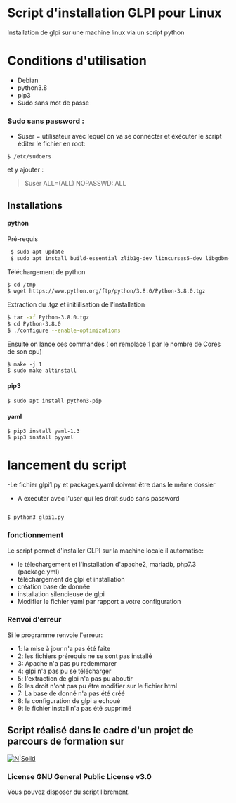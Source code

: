 # Script d'installation GLPI pour Linux
Installation de glpi sur une machine linux via un script python 

# Conditions d'utilisation
  - Debian
  - python3.8
  - pip3
  - Sudo sans mot de passe 
  
### Sudo sans password : 
- $user = utilisateur avec lequel on va se connecter et éxécuter le script
éditer le fichier en root:
```
$ /etc/sudoers 
```
et y ajouter :
>$user ALL=(ALL) NOPASSWD: ALL
## Installations
#### python
Pré-requis
```sh
 $ sudo apt update
 $ sudo apt install build-essential zlib1g-dev libncurses5-dev libgdbm-dev libnss3-dev libssl-dev libreadline-dev libffi-dev wget
```
Téléchargement de python
```sh
$ cd /tmp
$ wget https://www.python.org/ftp/python/3.8.0/Python-3.8.0.tgz
```
Extraction du .tgz et initiilisation de l'installation
```sh
$ tar -xf Python-3.8.0.tgz
$ cd Python-3.8.0
$ ./configure --enable-optimizations
```
Ensuite on lance ces commandes ( on remplace 1 par le nombre de Cores de son cpu)
```
$ make -j 1
$ sudo make altinstall
````
#### pip3
```
$ sudo apt install python3-pip
```
#### yaml
```
$ pip3 install yaml-1.3
$ pip3 install pyyaml
```

# lancement du script
  -Le fichier glpi1.py et packages.yaml doivent être dans le même dossier
  - A executer avec l'user qui les droit sudo sans password 
  ```
  
$ python3 glpi1.py
```

 
### fonctionnement
Le script permet d'installer GLPI sur la machine locale il automatise:
 - le télechargement et l'installation d'apache2, mariadb, php7.3 (package.yml)
 - téléchargement de glpi et installation
 - création base de donnée 
 - installation silencieuse de glpi
 - Modifier le fichier yaml par rapport a votre configuration
 
 
 ### Renvoi d'erreur
 Si le programme renvoie l'erreur:
- 1: la mise à jour n'a pas été faite
- 2: les fichiers prérequis ne se sont pas installé
- 3: Apache n'a pas pu redemmarer 
- 4: glpi n'a pas pu se télécharger
- 5: l'extraction de glpi n'a pas pu aboutir 
- 6: les droit n'ont pas pu étre modifier sur le fichier html
- 7: La base de donné n'a pas été créé
- 8: la configuration de glpi a echoué 
- 9: le  fichier install n'a pas été supprimé 
 
 ## Script réalisé dans le cadre d'un projet de parcours de formation sur
 [![N|Solid](https://blog.openclassrooms.com/wp-content/uploads/2018/05/OC.png)](https://openclassrooms.com/)
 
 ### License GNU General Public License v3.0
Vous pouvez disposer du script librement.
